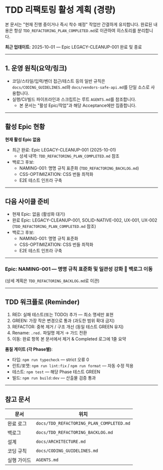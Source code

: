 # TDD 리팩토링 활성 계획 (경량)

본 문서는 "현재 진행 중이거나 즉시 착수 예정" 작업만 간결하게 유지합니다. 완료된
내용은 항상 `TDD_REFACTORING_PLAN_COMPLETED.md`로 이관하여 히스토리를
분리합니다.

**최근 업데이트**: 2025-10-01 — Epic LEGACY-CLEANUP-001 완료 및 종료

---

## 1. 운영 원칙(요약/링크)

- 코딩/스타일/입력/벤더 접근/테스트 등의 일반 규칙은
  `docs/CODING_GUIDELINES.md`와 `docs/vendors-safe-api.md`를 단일 소스로
  사용합니다.
- 실행/CI/빌드 파이프라인과 스크립트는 루트 `AGENTS.md`를 참조합니다.
  - 본 문서는 "활성 Epic/작업"과 해당 Acceptance에만 집중합니다.

---

## 활성 Epic 현황

**현재 활성 Epic 없음**

- 최근 완료: Epic LEGACY-CLEANUP-001 (2025-10-01)
  - 상세 내역: `TDD_REFACTORING_PLAN_COMPLETED.md` 참조
- 백로그 후보:
  - NAMING-001: 명명 규칙 표준화 (`TDD_REFACTORING_BACKLOG.md`)
  - CSS-OPTIMIZATION: CSS 번들 최적화
  - E2E 테스트 인프라 구축

---

## 다음 사이클 준비

- 현재 Epic: 없음 (활성화 대기)
- 완료 Epic: LEGACY-CLEANUP-001, SOLID-NATIVE-002, UX-001, UX-002
  (`TDD_REFACTORING_PLAN_COMPLETED.md` 참조)
- 백로그 후보:
  - NAMING-001: 명명 규칙 표준화
  - CSS-OPTIMIZATION: CSS 번들 최적화
  - E2E 테스트 인프라 구축

---

### Epic: NAMING-001 — 명명 규칙 표준화 및 일관성 강화 📝 **백로그 이동**

(상세 계획은 `TDD_REFACTORING_BACKLOG.md`로 이관)

---

## TDD 워크플로 (Reminder)

1. RED: 실패 테스트(또는 TODO) 추가 — 최소 명세만 표현
2. GREEN: 가장 작은 변경으로 통과 (과도한 범위 확대 금지)
3. REFACTOR: 중복 제거 / 구조 개선 (동일 테스트 GREEN 유지)
4. Rename: `.red.` 파일명 제거 → 가드 전환
5. 이동: 완료 항목 본 문서에서 제거 & Completed 로그에 1줄 요약

**품질 게이트 (각 Phase별)**:

- 타입: `npm run typecheck` — strict 오류 0
- 린트/포맷: `npm run lint:fix` / `npm run format` — 자동 수정 적용
- 테스트: `npm test` — 해당 Phase 테스트 GREEN
- 빌드: `npm run build:dev` — 산출물 검증 통과

---

## 참고 문서

| 문서        | 위치                                     |
| ----------- | ---------------------------------------- |
| 완료 로그   | `docs/TDD_REFACTORING_PLAN_COMPLETED.md` |
| 백로그      | `docs/TDD_REFACTORING_BACKLOG.md`        |
| 설계        | `docs/ARCHITECTURE.md`                   |
| 코딩 규칙   | `docs/CODING_GUIDELINES.md`              |
| 실행 가이드 | `AGENTS.md`                              |

